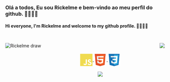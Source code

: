 ### Olá a todos, Eu sou Rickelme e bem-vindo ao meu perfil do github. 👋👨🏻‍💻
#### Hi everyone, I'm Rickelme and welcome to my github profile. 👋👨🏻‍💻

##

<div><br>
  <a href="https://github.com/RickelmeDias">
    <img height="180em" align="right" src="https://github-readme-stats.vercel.app/api/top-langs/?username=RickelmeDias&layout=compact&langs_count=7&theme=tokyonight"/>
    <img height="180em" align="left" alt="Rickelme draw" src="https://user-images.githubusercontent.com/43411893/127868207-79fc5204-8d61-47b9-aa82-f45fd3fd2eef.png"/>
  </a>
</div>

<div style="display: inline_block" align="center"><br><br>
  <a href="#">
    <img align="center" alt="Rafa-Js" height="40" width="40" src="https://raw.githubusercontent.com/devicons/devicon/master/icons/javascript/javascript-plain.svg">
    <img align="center" alt="Rafa-HTML" height="40" width="40" src="https://raw.githubusercontent.com/devicons/devicon/master/icons/html5/html5-original.svg">
    <img align="center" alt="Rafa-CSS" height="40" width="40" src="https://raw.githubusercontent.com/devicons/devicon/master/icons/css3/css3-original.svg">

  </a>
</div>

<div style="display: inline_block" align="center"><br>
  <a href="https://www.linkedin.com/in/RickelmeDias" align="center" target="_blank"><img src="https://img.shields.io/badge/-LinkedIn-%230077B5?style=for-the-badge&logo=linkedin&logoColor=white" target="_blank"></a>
<br><br><br>
</div>

##

<div> 

</div>
